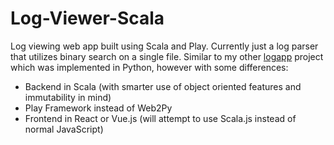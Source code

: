 # Log-Viewer-Scala
Log viewing web app built using Scala and Play. Currently just a log parser that utilizes binary search on a single file.
Similar to my other [logapp](https://github.com/akrainio/logapp) project which was implemented in Python, however with some differences:
* Backend in Scala (with smarter use of object oriented features and immutability in mind)
* Play Framework instead of Web2Py
* Frontend in React or Vue.js (will attempt to use Scala.js instead of normal JavaScript)
